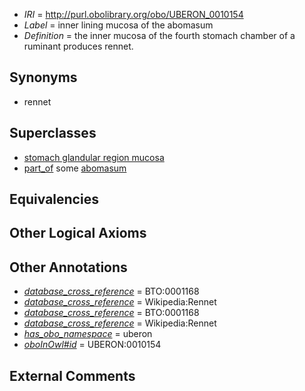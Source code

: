  * *IRI* = http://purl.obolibrary.org/obo/UBERON_0010154
 * *Label* = inner lining mucosa of the abomasum
 * *Definition* = the inner mucosa of the fourth stomach chamber of a ruminant produces rennet.

## Synonyms

 * rennet

## Superclasses

 * [stomach glandular region mucosa](../../UBERON/31/UBERON_0006931.md)
 * [part_of](../../BFO/50/BFO_0000050.md) some [abomasum](../../UBERON/58/UBERON_0007358.md)

## Equivalencies


## Other Logical Axioms


## Other Annotations

 * *[database_cross_reference](../../ef/oboInOwl#hasDbXref.md)* = BTO:0001168
 * *[database_cross_reference](../../ef/oboInOwl#hasDbXref.md)* = Wikipedia:Rennet
 * *[database_cross_reference](../../ef/oboInOwl#hasDbXref.md)* = BTO:0001168
 * *[database_cross_reference](../../ef/oboInOwl#hasDbXref.md)* = Wikipedia:Rennet
 * *[has_obo_namespace](../../ce/oboInOwl#hasOBONamespace.md)* = uberon
 * *[oboInOwl#id](../../id/oboInOwl#id.md)* = UBERON:0010154

## External Comments

